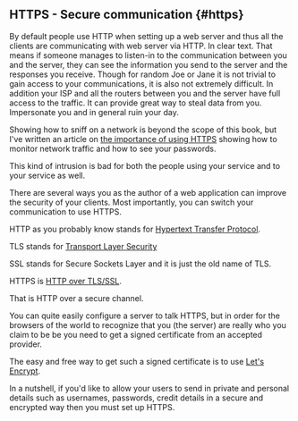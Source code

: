 ## HTTPS - Secure communication {#https}

By default people use HTTP when setting up a web server and thus all the clients are communicating with web server via HTTP. In clear text. That means if someone manages to listen-in to the communication between you and the server, they can see the information you send to the server and the responses you receive. Though for random Joe or Jane it is not trivial to gain access to your communications, it is also not extremely difficult. In addition your ISP and all the routers between you and the server have full access to the traffic. It can provide great way to steal data from you. Impersonate you and in general ruin your day.

Showing how to sniff on a network is beyond the scope of this book, but I've written an article on [the importance of using HTTPS](https://perlmaven.com/pro/the-importance-of-https) showing how to monitor network traffic and how to see your passwords.

This kind of intrusion is bad for both the people using your service and to your service as well.

There are several ways you as the author of a web application can improve the security of your clients. Most importantly, you can switch your communication to use HTTPS.

HTTP as you probably know stands for [Hypertext Transfer Protocol](https://en.wikipedia.org/wiki/Hypertext_Transfer_Protocol).

TLS stands for [Transport Layer Security](https://en.wikipedia.org/wiki/Transport_Layer_Security)

SSL stands for Secure Sockets Layer and it is just the old name of TLS.

HTTPS is [HTTP over TLS/SSL](https://en.wikipedia.org/wiki/HTTPS).

That is HTTP over a secure channel.

You can quite easily configure a server to talk HTTPS, but in order for the browsers of the world to recognize that you (the server) are really who you claim to be be you need to get a signed certificate from an accepted provider.

The easy and free way to get such a signed certificate is to use [Let's Encrypt](https://letsencrypt.org/).

In a nutshell, if you'd like to allow your users to send in private and personal details such as usernames, passwords, credit details in a secure and encrypted way then you must set up HTTPS.
